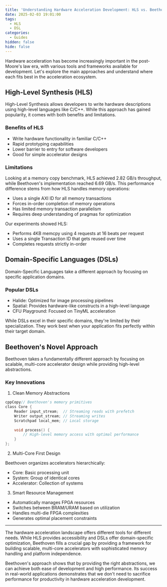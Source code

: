 ```yaml
---
title: 'Understanding Hardware Acceleration Development: HLS vs. Beethoven vs. Other Approaches'
date: 2025-02-03 19:01:00
tags:
  - HLS
  - DSL
categories:
  - Guides
hidden: false
hide: false
---
```


Hardware acceleration has become increasingly important in the post-Moore's law era, with various tools and frameworks available for development. Let's explore the main approaches and understand where each fits best in the acceleration ecosystem.

## High-Level Synthesis (HLS)

High-Level Synthesis allows developers to write hardware descriptions using high-level languages like C/C++. While this approach has gained popularity, it comes with both benefits and limitations.

### Benefits of HLS
- Write hardware functionality in familiar C/C++
- Rapid prototyping capabilities
- Lower barrier to entry for software developers
- Good for simple accelerator designs

### Limitations
Looking at a memory copy benchmark, HLS achieved 2.82 GB/s throughput, while Beethoven's implementation reached 6.69 GB/s. This performance difference stems from how HLS handles memory operations:

- Uses a single AXI ID for all memory transactions
- Forces in-order completion of memory operations
- Has limited memory transaction parallelism
- Requires deep understanding of pragmas for optimization

Our experiments showed HLS:
- Performs 4KB memcpy using 4 requests at 16 beats per request
- Uses a single Transaction ID that gets reused over time
- Completes requests strictly in-order

## Domain-Specific Languages (DSLs)
Domain-Specific Languages take a different approach by focusing on specific application domains.

### Popular DSLs

- Halide: Optimized for image processing pipelines
- Spatial: Provides hardware-like constructs in a high-level language
- CFU Playground: Focused on TinyML acceleration

While DSLs excel in their specific domains, they're limited by their specialization. They work best when your application fits perfectly within their target domain.

## Beethoven's Novel Approach

Beethoven takes a fundamentally different approach by focusing on scalable, multi-core accelerator design while providing high-level abstractions.

### Key Innovations

1. Clean Memory Abstractions

```c
cppCopy// Beethoven's memory primitives
class Core {
    Reader input_stream;  // Streaming reads with prefetch
    Writer output_stream; // Streaming writes
    Scratchpad local_mem; // Local storage
    
    void process() {
        // High-level memory access with optimal performance
    }
};
```

2. Multi-Core First Design

Beethoven organizes accelerators hierarchically:

- Core: Basic processing unit
- System: Group of identical cores
- Accelerator: Collection of systems

3. Smart Resource Management

- Automatically manages FPGA resources
- Switches between BRAM/URAM based on utilization
- Handles multi-die FPGA complexities
- Generates optimal placement constraints

------

The hardware acceleration landscape offers different tools for different needs. While HLS provides accessibility and DSLs offer domain-specific optimization, Beethoven fills a crucial gap by providing a framework for building scalable, multi-core accelerators with sophisticated memory handling and platform independence.

Beethoven's approach shows that by providing the right abstractions, we can achieve both ease of development and high performance. Its success in real-world applications demonstrates that we don't need to sacrifice performance for productivity in hardware acceleration development.
